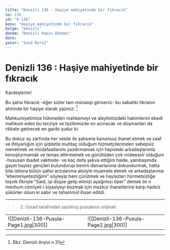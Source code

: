 ```yaml
---
title: "Denizli 136 : Haşiye mahiyetinde bir fıkracık"
no: 136
id: "D-136"
konu: "Haşiye mahiyetinde bir fıkracık"
bolge: "Denizli"
donem: "Denizli Hapis Dönemi"
date: 
yazar: "Said Nursî"
---
```


# Denizli 136 : Haşiye mahiyetinde bir fıkracık

Kardeşlerim!

Bu şahsi fıkracık -eğer sizler tam münasip görseniz- bu sabahki fıkranın ahirinde bir haşiye olarak yazınız: [^1]

Mahkumiyetimize hükmeden mahkemeyi ve aleyhimizdeki hakimlerini ebedi mahkum eden bu tecziye ve tazibimizde en acınacak ve düşmanları da rikkate getirecek en garibi şudur ki:

Bu dokuz ay zarfında her vesile ile şahsıma kanunsuz ihanet etmek ve zaaf ve ihtiyarlığım için şiddetle muhtaç olduğum hizmetçilerimden sebepsiz menetmek ve müdafaatlarımı yazdırmamak için hapisteki arkadaşlarımla konuşturmamak ve temas ettirmemek ve gürültüden çok müteessir olduğum -hususan ibadet vaktinde- ve kaç defa şekva ettiğim halde, yanıbaşımda gayet haylaz gençleri bulundurup benim damarlarıma dokundurmak, hatta bila-istisna bütün şahsi arzularıma aksiyle muamele etmek ve arkadaşlarıma “ehemmiyetsizliğimi” söyleyip beni çürütmek ve haylazları hürmetsizliğe teşvik fikriyle “Said, işi düşse gelip elimizi ayağımızı öper” demek ile o mevhum cemiyet-i siyasiyeyi bozmak için mezkur ihanetlerine karşı hadsiz şükürler olsun ki sabır ve tahammül ihsan edildi.

***

[^1]:  Bkz. Denizli Arşivi n.31

> 2. Üstad tarafından yazılmış pusulanın orijinali.

|                                        |                                        |
| -------------------------------------- | -------------------------------------- |
| ![[Denizli-136-Pusula-Page1.jpg\|300]] | ![[Denizli-136-Pusula-Page2.jpg\|300]] |

